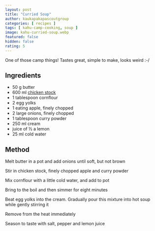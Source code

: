 ```yaml
---
layout: post
title: "Curried Soup"
author: kaukapakapascoutgroup
categories: [ recipes ]
tags: [ kahu-camp-cooking, soup ]
image: kahu-curried-soup.webp
featured: false
hidden: false
rating: 5
---
```


One of those camp things! Tastes great, simple to make, looks weird :-/

## Ingredients

* 50 g butter
* 600 ml [chicken stock](/kahu-chicken-broth/)
* 1 tablespoon cornflour
* 2 egg yolks
* 1 eating apple, finely chopped
* 2 large onions, finely chopped
* 1 tablespoon curry powder
* 250 ml cream
* juice of ½ a lemon
* 25 ml cold water

## Method

Melt butter in a pot and add onions until soft, but not brown

Stir in chicken stock, finely chopped apple and curry powder

Mix cornflour with a little cold water, and add to pot

Bring to the boil and then simmer for eight minutes

Beat egg yolks into the cream. Gradually pour this mixture into hot soup while gently stirring it

Remove from the heat immediately

Season to taste with salt, pepper and lemon juice
